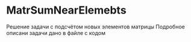 # MatrSumNearElemebts
Решение задачи с подсчётом новых элементов матрицы 
Подробное описани задачи дано в файле с кодом
